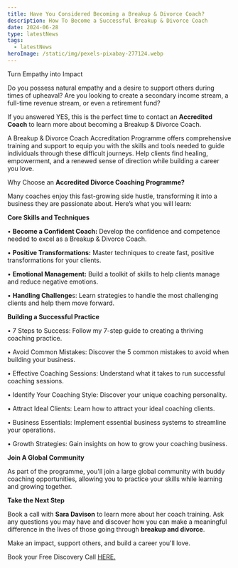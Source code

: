 ```yaml
---
title: Have You Considered Becoming a Breakup & Divorce Coach?
description: How To Become a Successful Breakup & Divorce Coach
date: 2024-06-28
type: latestNews
tags:
  - latestNews
heroImage: /static/img/pexels-pixabay-277124.webp
---
```

Turn Empathy into Impact

Do you possess natural empathy and a desire to support others during times of upheaval? Are you looking to create a secondary income stream, a full-time revenue stream, or even a retirement fund?

If you answered YES, this is the perfect time to contact an **Accredited Coach** to learn more about becoming a Breakup & Divorce Coach.

A Breakup & Divorce Coach Accreditation Programme offers comprehensive training and support to equip you with the skills and tools needed to guide individuals through these difficult journeys. Help clients find healing, empowerment, and a renewed sense of direction while building a career you love.

Why Choose an **Accredited Divorce Coaching Programme?**

Many coaches enjoy this fast-growing side hustle, transforming it into a business they are passionate about. Here’s what you will learn:

**Core Skills and Techniques**

•	**Become a Confident Coach:** Develop the confidence and competence needed to excel as a Breakup & Divorce Coach.

•	**Positive Transformations:** Master techniques to create fast, positive transformations for your clients.

•	**Emotional Management:** Build a toolkit of skills to help clients manage and reduce negative emotions.

•	**Handling Challenge**s: Learn strategies to handle the most challenging clients and help them move forward.

**Building a Successful Practice**

•	7 Steps to Success: Follow my 7-step guide to creating a thriving coaching practice.

•	Avoid Common Mistakes: Discover the 5 common mistakes to avoid when building your business.

•	Effective Coaching Sessions: Understand what it takes to run successful coaching sessions.

•	Identify Your Coaching Style: Discover your unique coaching personality.

•	Attract Ideal Clients: Learn how to attract your ideal coaching clients.

•	Business Essentials: Implement essential business systems to streamline your operations.

•	Growth Strategies: Gain insights on how to grow your coaching business.

**Join A Global Community**

As part of the programme, you'll join a large global community with buddy coaching opportunities, allowing you to practice your skills while learning and growing together.

**Take the Next Step**

Book a call with **Sara Davison** to learn more about her coach training. Ask any questions you may have and discover how you can make a meaningful difference in the lives of those going through **breakup and divorce**.

Make an impact, support others, and build a career you'll love.

Book your Free Discovery Call [HERE.](https://divorce-coaching.com/book-a-free-call/)
